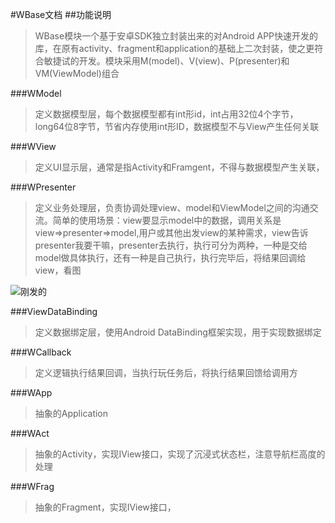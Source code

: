 #WBase文档
##功能说明
>WBase模块一个基于安卓SDK独立封装出来的对Android APP快速开发的库，在原有activity、fragment和application的基础上二次封装，使之更符合敏捷试的开发。模块采用M(model)、V(view)、P(presenter)和VM(ViewModel)组合

###WModel
>定义数据模型层，每个数据模型都有int形id，int占用32位4个字节，long64位8字节，节省内存使用int形ID，数据模型不与View产生任何关联

###WView
>定义UI显示层，通常是指Activity和Framgent，不得与数据模型产生关联，

###WPresenter
>定义业务处理层，负责协调处理view、model和ViewModel之间的沟通交流。简单的使用场景：view要显示model中的数据，调用关系是view=>presenter=>model,用户或其他出发view的某种需求，view告诉presenter我要干嘛，presenter去执行，执行可分为两种，一种是交给model做具体执行，还有一种是自己执行，执行完毕后，将结果回调给view，看图

![刚发的](http://www.jcodecraeer.com/uploads/userup/13953/1G020140036-F40-0.png)

###ViewDataBinding
>定义数据绑定层，使用Android DataBinding框架实现，用于实现数据绑定

###WCallback
>定义逻辑执行结果回调，当执行玩任务后，将执行结果回馈给调用方

###WApp
>抽象的Application

###WAct
>抽象的Activity，实现IView接口，实现了沉浸式状态栏，注意导航栏高度的处理

###WFrag
>抽象的Fragment，实现IView接口，

